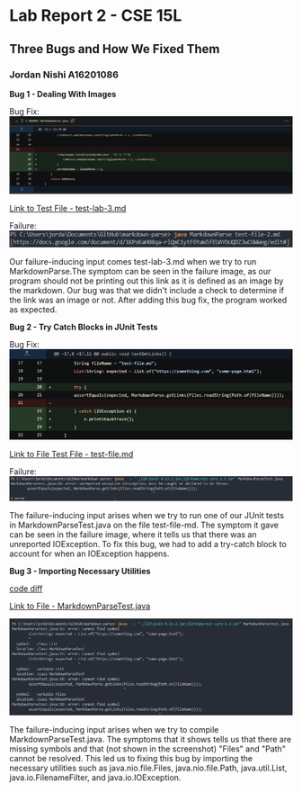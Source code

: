 # Lab Report 2 - CSE 15L
## Three Bugs and How We Fixed Them
### Jordan Nishi A16201086

**Bug 1 - Dealing With Images**

Bug Fix:
![code diff](diff_ifstatement.png)

[Link to Test File - test-lab-3.md](https://github.com/jordan-nishi/markdown-parse/blob/main/test-lab-3.md)

Failure:
![fail](fail_ifstatement.png)

Our failure-inducing input comes test-lab-3.md when we try to run MarkdownParse.The symptom can be seen in the failure image, as our program should not be printing out this link as it is defined as an image by the markdown. Our bug was that we didn't include a check to determine if the link was an image or not. After adding this bug fix, the program worked as expected.


**Bug 2 - Try Catch Blocks in JUnit Tests**

Bug Fix:
![code diff](diff_trycatchblock.png)

[Link to File Test File - test-file.md](https://github.com/jordan-nishi/markdown-parse/blob/main/test-file.md)

Failure:
![fail](fail_trycatchblock.png)

The failure-inducing input arises when we try to run one of our JUnit tests in MarkdownParseTest.java on the file test-file-md. The symptom it gave can be seen in the failure image, where it tells us that there was an unreported IOException. To fix this bug, we had to add a try-catch block to account for when an IOException happens.


**Bug 3 - Importing Necessary Utilities**

[code diff](diff_importing.png)

[Link to File - MarkdownParseTest.java](https://github.com/jordan-nishi/markdown-parse/blob/main/MarkdownParseTest.java)

![fail](fail_importing.png)

The failure-inducing input arises when we try to compile MarkdownParseTest.java. The symptoms that it shows
tells us that there are missing symbols and that (not shown in the screenshot) "Files" and "Path" cannot be
resolved. This led us to fixing this bug by importing the necessary utilities such as java.nio.file.Files, java.nio.file.Path, java.util.List, java.io.FilenameFilter, and java.io.IOException.
